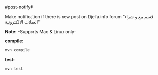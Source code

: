 #post-notify#

Make notification if there is new post on Djelfa.info forum
"قسم بيع و شراء العملات الالكترونية"

**Note:**
-Supports Mac & Linux only-

**compile:**
```bash
mvn compile
```
**test:**
```bash
mvn test
```
